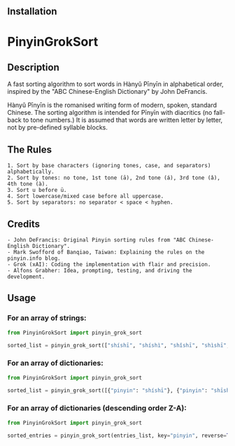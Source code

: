 ## Installation

# PinyinGrokSort

## Description

A fast sorting algorithm to sort words in Hànyǔ Pīnyīn in alphabetical order, inspired by the "ABC Chinese-English Dictionary" by John DeFrancis.

Hànyǔ Pīnyīn is the romanised writing form of modern, spoken, standard Chinese. The sorting algorithm is intended for Pīnyīn with diacritics (no fall-back to tone numbers.) It is assumed that words are written letter by letter, not by pre-defined syllable blocks.

## The Rules

    1. Sort by base characters (ignoring tones, case, and separators) alphabetically.
    2. Sort by tones: no tone, 1st tone (ā), 2nd tone (á), 3rd tone (ǎ), 4th tone (à).
    3. Sort u before ü.
    4. Sort lowercase/mixed case before all uppercase.
    5. Sort by separators: no separator < space < hyphen.


## Credits

    - John DeFrancis: Original Pinyin sorting rules from "ABC Chinese-English Dictionary".
    - Mark Swofford of Banqiao, Taiwan: Explaining the rules on the pinyin.info blog.
    - Grok (xAI): Coding the implementation with flair and precision.
    - Alfons Grabher: Idea, prompting, testing, and driving the development.

## Usage

### For an array of strings: 
    
```python
from PinyinGrokSort import pinyin_grok_sort

sorted_list = pinyin_grok_sort(["shíshī", "shíshì", "shǐshī", "shìshī", "shīshi", "shīshī", "shīshí", "shīshǐ", "shīshì"])
```

### For an array of dictionaries:

```python
from PinyinGrokSort import pinyin_grok_sort

sorted_list = pinyin_grok_sort([{"pinyin": "shíshī"}, {"pinyin": "shīshi"}], key="pinyin")
```


### For an array of dictionaries (descending order Z-A):

```python
from PinyinGrokSort import pinyin_grok_sort

sorted_entries = pinyin_grok_sort(entries_list, key="pinyin", reverse=True)
```
